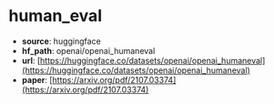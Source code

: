 
# human_eval
+ **source**: huggingface
+ **hf_path**: openai/openai_humaneval
+ **url**: [https://huggingface.co/datasets/openai/openai_humaneval](https://huggingface.co/datasets/openai/openai_humaneval)  
+ **paper**: [https://arxiv.org/pdf/2107.03374](https://arxiv.org/pdf/2107.03374)  
